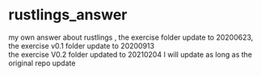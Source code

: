 # rustlings_answer
my own answer about rustlings  ,
the exercise folder update to  20200623,               
the exercise v0.1 folder update to 20200913    
the exercise V0.2 folder updated to 20210204
I will update as long as the original repo update
